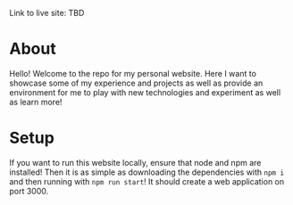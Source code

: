 Link to live site: TBD

# About

Hello! Welcome to the repo for my personal website. Here I want to showcase some of my experience and projects as well as provide an environment for me to play with new technologies and experiment as well as learn more!

# Setup

If you want to run this website locally, ensure that node and npm are installed! Then it is as simple as downloading the dependencies with `npm i` and then running with `npm run start`! It should create a web application on port 3000.